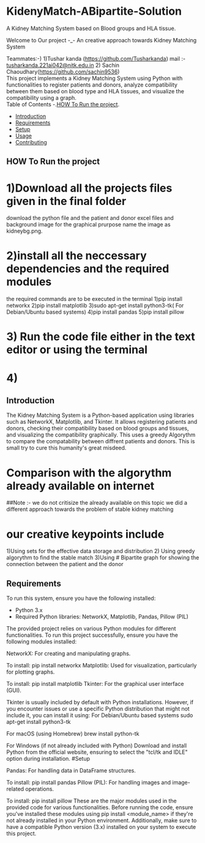 # KidenyMatch-ABipartite-Solution
A Kidney Matching System  based on Blood groups and HLA tissue.

Welcome to Our project -_-
An creative approach towards Kidney Matching System

Teammates:-) 1)Tushar kanda (https://github.com/Tusharkanda) 
            mail :- tusharkanda.221ai042@nitk.edu.in
            2) Sachin Chaoudhary(https://github.com/sachin9536)
<br>
This project implements a Kidney Matching System using Python with functionalities to register patients and donors, analyze compatibility between them based on blood type and HLA tissues, and visualize the compatibility using a graph.
<br>
Table of Contents
-.[HOW To Run the project](#how_to_run).
- [Introduction](#introduction)
- [Requirements](#requirements)
- [Setup](#setup)
- [Usage](#usage)
- [Contributing](#contributing)

## HOW To Run the project
# 1)Download all the projects files given in the final folder
download the python file and the patient and donor excel files and background image for the graphical prurpose name the image as kidneybg.png.
# 2)install all the neccessary dependencies and the required modules 
the required commands are to be executed in the terminal
1)pip install networkx
2)pip install matplotlib
3)sudo apt-get install python3-tk( For Debian/Ubuntu based systems)
4)pip install pandas
5)pip install pillow

 
# 3) Run the code file either in the text editor or using the terminal
# 4) 
## Introduction

The Kidney Matching System is a Python-based application using libraries such as NetworkX, Matplotlib, and Tkinter. It allows registering patients and donors, checking their compatibility based on blood groups and tissues, and visualizing the compatibility graphically.
This uses a greedy Algorythm to compare the compatability between diffrent patients and donors.
This is small try to cure this humanity's great misdeed.

# Comparison with the algorythm already available on internet 
##Note :- we do not critisize the already available on this topic
we did a different approach towards the problem of stable kidney matching 
# our creative keypoints include
1)Using sets for the effective data storage and distribution
2) Using greedy algorythm to find the stable match
3)Using # Bipartite graph for showing the connection between the patient and the donor 

## Requirements

To run this system, ensure you have the following installed:
- Python 3.x
- Required Python libraries: NetworkX, Matplotlib, Pandas, Pillow (PIL)

The provided project relies on various Python modules for different functionalities. To run this project successfully, ensure you have the following modules installed:

NetworkX: For creating and manipulating graphs.

To install: pip install networkx
Matplotlib: Used for visualization, particularly for plotting graphs.

To install: pip install matplotlib
Tkinter: For the graphical user interface (GUI).

Tkinter is usually included by default with Python installations. However, if you encounter issues or use a specific Python distribution that might not include it, you can install it using:
 For Debian/Ubuntu based systems
sudo apt-get install python3-tk

 For macOS (using Homebrew)
brew install python-tk

 For Windows (if not already included with Python)
Download and install Python from the official website, ensuring to select the "tcl/tk and IDLE" option during installation.
#Setup

Pandas: For handling data in DataFrame structures.

To install: pip install pandas
Pillow (PIL): For handling images and image-related operations.

To install: pip install pillow
These are the major modules used in the provided code for various functionalities. Before running the code, ensure you've installed these modules using pip install <module_name> if they're not already installed in your Python environment. Additionally, make sure to have a compatible Python version (3.x) installed on your system to execute this project.
